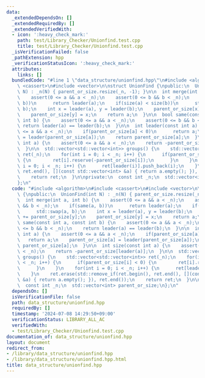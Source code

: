 ```yaml
---
data:
  _extendedDependsOn: []
  _extendedRequiredBy: []
  _extendedVerifiedWith:
  - icon: ':heavy_check_mark:'
    path: test/Library_Checker/Unionfind.test.cpp
    title: test/Library_Checker/Unionfind.test.cpp
  _isVerificationFailed: false
  _pathExtension: hpp
  _verificationStatusIcon: ':heavy_check_mark:'
  attributes:
    links: []
  bundledCode: "#line 1 \"data_structure/unionfind.hpp\"\n#include <algorithm>\n#include\
    \ <cassert>\n#include <vector>\n\nstruct UnionFind {\npublic:\n  UnionFind(int\
    \ N) : _n(N) { parent_or_size.resize(_n, -1); }\n\n  int merge(int a, int b) {\n\
    \    assert(0 <= a && a < _n);\n    assert(0 <= b && b < _n);\n    if(same(a,\
    \ b))\n      return leader(a);\n    if(size(a) < size(b))\n      std::swap(a,\
    \ b);\n    int x = leader(a), y = leader(b);\n    parent_or_size[x] += parent_or_size[y];\n\
    \    parent_or_size[y] = x;\n    return a;\n  }\n\n  bool same(const int a, const\
    \ int b) {\n    assert(0 <= a && a < _n);\n    assert(0 <= b && b < _n);\n   \
    \ return leader(a) == leader(b);\n  }\n\n  int leader(const int a) {\n    assert(0\
    \ <= a && a < _n);\n    if(parent_or_size[a] < 0)\n      return a;\n    parent_or_size[a]\
    \ = leader(parent_or_size[a]);\n    return parent_or_size[a];\n  }\n\n  int size(const\
    \ int a) {\n    assert(0 <= a && a < _n);\n    return -parent_or_size[leader(a)];\n\
    \  }\n\n  std::vector<std::vector<int>> groups() {\n    std::vector<std::vector<int>>\
    \ ret(_n);\n    for(int i = 0; i < _n; i++) {\n      if(parent_or_size[i] < 0)\
    \ {\n        ret[i].reserve(-parent_or_size[i]);\n      }\n    }\n    for(int\
    \ i = 0; i < _n; i++) {\n      ret[leader(i)].push_back(i);\n    }\n    ret.erase(std::remove_if(ret.begin(),\
    \ ret.end(), [](const std::vector<int> &a) { return a.empty(); }), ret.end());\n\
    \    return ret;\n  }\n\nprivate:\n  const int _n;\n  std::vector<int> parent_or_size;\n\
    };\n"
  code: "#include <algorithm>\n#include <cassert>\n#include <vector>\n\nstruct UnionFind\
    \ {\npublic:\n  UnionFind(int N) : _n(N) { parent_or_size.resize(_n, -1); }\n\n\
    \  int merge(int a, int b) {\n    assert(0 <= a && a < _n);\n    assert(0 <= b\
    \ && b < _n);\n    if(same(a, b))\n      return leader(a);\n    if(size(a) < size(b))\n\
    \      std::swap(a, b);\n    int x = leader(a), y = leader(b);\n    parent_or_size[x]\
    \ += parent_or_size[y];\n    parent_or_size[y] = x;\n    return a;\n  }\n\n  bool\
    \ same(const int a, const int b) {\n    assert(0 <= a && a < _n);\n    assert(0\
    \ <= b && b < _n);\n    return leader(a) == leader(b);\n  }\n\n  int leader(const\
    \ int a) {\n    assert(0 <= a && a < _n);\n    if(parent_or_size[a] < 0)\n   \
    \   return a;\n    parent_or_size[a] = leader(parent_or_size[a]);\n    return\
    \ parent_or_size[a];\n  }\n\n  int size(const int a) {\n    assert(0 <= a && a\
    \ < _n);\n    return -parent_or_size[leader(a)];\n  }\n\n  std::vector<std::vector<int>>\
    \ groups() {\n    std::vector<std::vector<int>> ret(_n);\n    for(int i = 0; i\
    \ < _n; i++) {\n      if(parent_or_size[i] < 0) {\n        ret[i].reserve(-parent_or_size[i]);\n\
    \      }\n    }\n    for(int i = 0; i < _n; i++) {\n      ret[leader(i)].push_back(i);\n\
    \    }\n    ret.erase(std::remove_if(ret.begin(), ret.end(), [](const std::vector<int>\
    \ &a) { return a.empty(); }), ret.end());\n    return ret;\n  }\n\nprivate:\n\
    \  const int _n;\n  std::vector<int> parent_or_size;\n};\n"
  dependsOn: []
  isVerificationFile: false
  path: data_structure/unionfind.hpp
  requiredBy: []
  timestamp: '2024-07-08 14:29:50+09:00'
  verificationStatus: LIBRARY_ALL_AC
  verifiedWith:
  - test/Library_Checker/Unionfind.test.cpp
documentation_of: data_structure/unionfind.hpp
layout: document
redirect_from:
- /library/data_structure/unionfind.hpp
- /library/data_structure/unionfind.hpp.html
title: data_structure/unionfind.hpp
---
```

